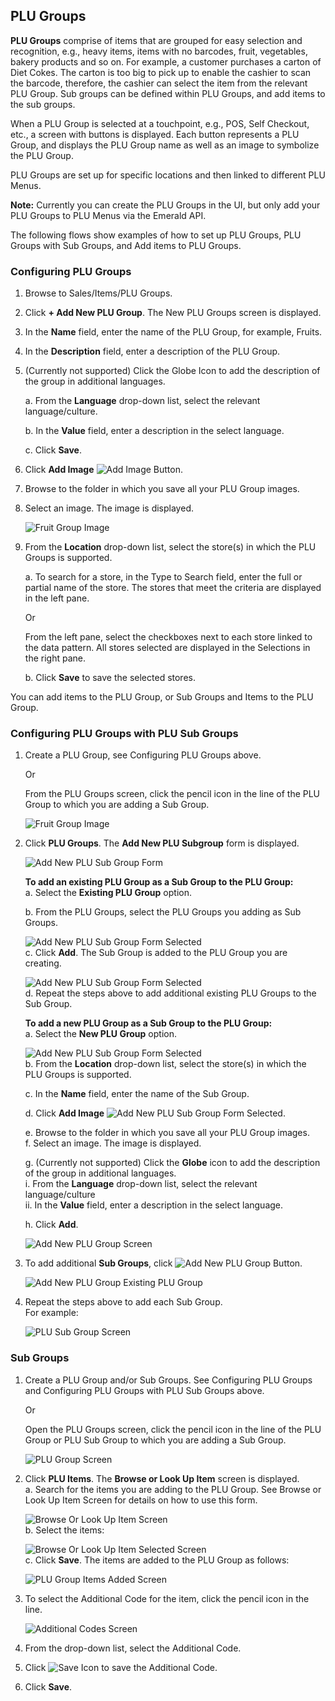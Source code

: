 ## PLU Groups

**PLU Groups** comprise of items that are grouped for easy selection and recognition, e.g., heavy items, items with no barcodes, fruit, vegetables, bakery products and so on.  For example, a customer purchases a carton of Diet Cokes. The carton is too big to pick up to enable the cashier to scan the barcode, therefore, the cashier can select the item from the relevant PLU Group. Sub groups can be defined within PLU Groups, and add items to the sub groups.  

When a PLU Group is selected at a touchpoint, e.g., POS, Self Checkout, etc., a screen with buttons is displayed. Each button represents a PLU Group, and displays the PLU Group name as well as an image to symbolize the PLU Group.  

PLU Groups are set up for specific locations and then linked to different PLU Menus.

**Note:** Currently you can create the PLU Groups in the UI, but only add your PLU Groups to PLU Menus via the Emerald API.  

The following flows show examples of how to set up PLU Groups, PLU Groups with Sub Groups, and Add items to PLU Groups.

### Configuring PLU Groups

1. Browse to Sales/Items/PLU Groups.
2. Click **+ Add New PLU Group**. The New PLU Groups screen is displayed.
3. In the **Name** field, enter the name of the PLU Group, for example, Fruits.
4. In the **Description** field, enter a description of the PLU Group.
5. (Currently not supported) Click the Globe Icon to add the description of the group in additional languages.  

    a. From the **Language** drop-down list, select the relevant language/culture.

    b. In the **Value** field, enter a description in the select language.

    c. Click **Save**.

6. Click **Add Image** ![Add Image Button](/Images/addimagebutton.png).
7. Browse to the folder in which you save all your PLU Group images.
8. Select an image. The image is displayed.

    ![Fruit Group Image](/Images/FruitGroupImage.png)

9. From the **Location** drop-down list, select the store(s) in which the PLU Groups is supported.

    a. To search for a store, in the Type to Search field, enter the full or partial name of the store. The stores that meet the criteria are displayed in the left pane.

    Or

    From the left pane, select the checkboxes next to each store linked to the data pattern.
    All stores selected are displayed in the Selections in the right pane.

    b. Click **Save** to save the selected stores.

You can add items to the PLU Group, or Sub Groups and Items to the PLU Group.

### Configuring PLU Groups with PLU Sub Groups

1. Create a PLU Group, see Configuring PLU Groups above.

    Or

    From the PLU Groups screen, click the pencil icon in the line of the PLU Group to which you are adding a Sub Group.

    ![Fruit Group Image](/Images/FruitGroupImage.png)

2. Click **PLU Groups**. The **Add New PLU Subgroup** form is displayed.

    ![Add New PLU Sub Group Form](/Images/addnewplusubgroupform.png)

    **To add an existing PLU Group as a Sub Group to the PLU Group:**  
    a. Select the **Existing PLU Group** option.

    b. From the PLU Groups, select the PLU Groups you adding as Sub Groups.

    ![Add New PLU Sub Group Form Selected](/Images/addnewplusubgroupformselected.png)  
    c. Click **Add**. The Sub Group is added to the PLU Group you are creating.

    ![Add New PLU Sub Group Form Selected](/Images/addplugroupform.png)  
    d. Repeat the steps above to add additional existing PLU Groups to the Sub Group.

    **To add a new PLU Group as a Sub Group to the PLU Group:**  
    a. Select the **New PLU Group** option.

    ![Add New PLU Sub Group Form Selected](/Images/newplugroupoption.png)  
    b. From the **Location** drop-down list, select the store(s) in which the PLU Groups is supported.

    c. In the **Name** field, enter the name of the Sub Group.

    d. Click **Add Image** ![Add New PLU Sub Group Form Selected](/Images/addimagebutton.png).

    e. Browse to the folder in which you save all your PLU Group images.  
    f. Select an image. The image is displayed.

    g. (Currently not supported) Click the **Globe** icon to add the description of the group in additional languages.  
        i. From the **Language** drop-down list, select the relevant language/culture  
        ii. In the **Value** field, enter a description in the select language.
  
    h. Click **Add**.

    ![Add New PLU Group Screen](/Images/addnewplugroupscreen.png)

3. To add additional **Sub Groups**, click ![Add New PLU Group Button](/Images/addnewplugroupbutton.png).

    ![Add New PLU Group Existing PLU Group](/Images/AddNewPLUSubgroupExistingpluGroup.png)

4. Repeat the steps above to add each Sub Group.  
    For example:

    ![PLU Sub Group Screen](/Images/plusubgroupsscreen.png)

### Sub Groups

1. Create a PLU Group and/or Sub Groups. See Configuring PLU Groups and Configuring PLU Groups with PLU Sub Groups above.

    Or

    Open the PLU Groups screen, click the pencil icon in the line of the PLU Group or PLU Sub Group to which you are adding a Sub Group.

    ![PLU Group Screen](/Images/plugroupsscreen.png)

2. Click **PLU Items**. The **Browse or Look Up Item** screen is displayed.  
    a. Search for the items you are adding to the PLU Group. See Browse or Look Up Item Screen for details on how to use this form.

    ![Browse Or Look Up Item Screen](/Images/browseorlookupitemscreen.png)  
    b. Select the items:

    ![Browse Or Look Up Item Selected Screen](/Images/browseorlookupitemselectedscreen.png)  
    c. Click **Save**. The items are added to the PLU Group as follows:

     ![PLU Group Items Added Screen](/Images/plugroupitemsaddedscreen.png)

3. To select the Additional Code for the item, click the pencil icon in the line.

    ![Additional Codes Screen](/Images/additionalcodesscreen.png)

4. From the drop-down list, select the Additional Code.

5. Click ![Save Icon](/Images/saveicon.png) to save the Additional Code.

6. Click **Save**.
